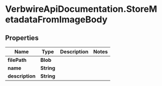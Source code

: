 # VerbwireApiDocumentation.StoreMetadataFromImageBody

## Properties
Name | Type | Description | Notes
------------ | ------------- | ------------- | -------------
**filePath** | **Blob** |  | 
**name** | **String** |  | 
**description** | **String** |  | 
